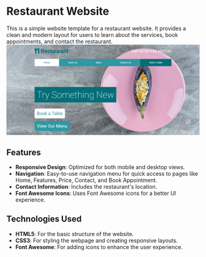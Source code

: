 # Restaurant Website

This is a simple website template for a restaurant website. It provides a clean and modern layout for users to learn about the services, book appointments, and contact the restaurant.
![ScreenShot](imgs/Restaurant-Web.png)

## Features

- **Responsive Design**: Optimized for both mobile and desktop views.
- **Navigation**: Easy-to-use navigation menu for quick access to pages like Home, Features, Price, Contact, and Book Appointment.
- **Contact Information**: Includes the restaurant's location.
- **Font Awesome Icons**: Uses Font Awesome icons for a better UI experience.

## Technologies Used

- **HTML5**: For the basic structure of the website.
- **CSS3**: For styling the webpage and creating responsive layouts.
- **Font Awesome**: For adding icons to enhance the user experience.